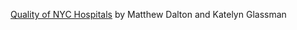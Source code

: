 [Quality of NYC Hospitals](https://github.com/MattD18/Quality-of-NYC-Hospitals-.git) by Matthew Dalton and Katelyn Glassman

